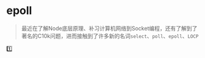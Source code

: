 # epoll

> 最近在了解Node底层原理、补习计算机网络到Socket编程，还有了解到了著名的C10k问题，进而接触到了许多新的名词`select`、`poll`、`epoll`、`LOCP`

1️⃣ 
